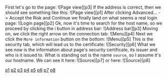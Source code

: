 First let's go to the page:
![Page view][p3]
If the address is correct, then we should see something like this:
![Page view][p1]
After clicking Advanced... -> Accept the Risk and Continue we finally land on what seems a real login page:
![Login page][p2]
Ok, now it's time to search for the host name, so we proceed by clicking the i button in address bar:
![Address bar][p3]
Moving on, we click the right arrow on the connection tab:
![Menu][p4]
Next we click the `More information` button on the bottom:
![Menu][p5]
This is the security tab, which will lead us to the certificate:
![Security][p6]
What we see now is the information about page's security certificate, its issuer and who is it issued to. What is standing out is the name `source`, so I assume it's our hostname. We can see it here:
![Source][p7]
or here:
![Source][p8]





[p1](https://raw.githubusercontent.com/malakx/TryHackMe/master/temp/images/Page1.png)
[p2](/temp/images/Page2.png)
[p3](/temp/images/Address.png)
[p4](/temp/images/Menu.png)
[p5](/temp/images/Menu_next.png)
[p6](/temp/images/Cert.png)
[p7](/temp/images/Source1.png)
[p8](/temp/images/Source2.png)
